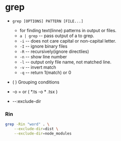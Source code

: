 # grep

* `grep [OPTIONS] PATTERN [FILE...]`
    * for finding text(linne) patterns in output or files.
    * `a | grep` -- pass output of a to grep.
    * `-i` -- does not care capital or non-capital letter.
    * `-I` -- ignore binary files
    * `-R` -- recursively(ignore directlies)
    * `-n` -- show line number
    * `-l` -- output only file name, not matched line.
    * `-v` -- invert match
    * `-q` -- return 1(match) or 0    

* \( \) Grouping conditions
* -o = or \( *.ts -o  * .tsx \) 

*  --:exclude-dir

### Rin

```bash
grep -Rin "word" . \
    --exclude-dir=dist \
    --exclude-dir=node_modules
``` 
